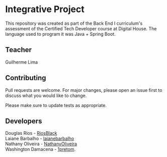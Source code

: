 # Integrative Project

This repository was created as part of the Back End I curriculum's assessment of the Certified Tech Developer course at Digital House.
The language used to program it was Java + Spring Boot.

## Teacher 
Guilherme Lima

## Contributing

Pull requests are welcome. For major changes, please open an issue first
to discuss what you would like to change.

Please make sure to update tests as appropriate.

## Developers
Douglas Rios -  [RiosBlack](https://github.com/RiosBlack) <br>
Laiane Barbalho -  [laianebarbalho](https://github.com/laianebarbalho) <br>
Nathany Oliveira -  [NathanyOliveira](https://github.com/NathanyOliveira)<br>
Washington Damacena - [1pretom](https://github.com/1pretom).
